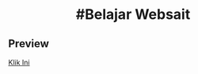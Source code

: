 <h1 align="center">
#Belajar Websait

## Preview 

<a href="https://htmlpreview.github.io/?https://github.com/Cipaxdragon/Setadi/blob/main/index.html">Klik Ini</a>
  
</h1>


